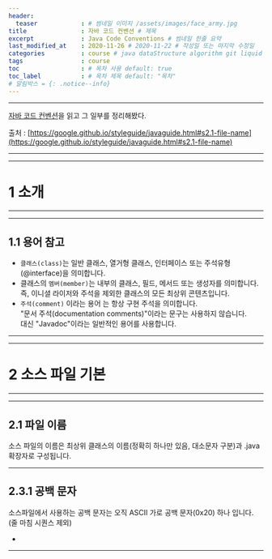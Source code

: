 ```yaml
---
header:
  teaser            : # 썸네일 이미지 /assets/images/face_army.jpg
title               : 자바 코드 컨벤션 # 제목
excerpt             : Java Code Conventions # 썸네일 한줄 요약
last_modified_at    : 2020-11-26 # 2020-11-22 # 작성일 또는 마지막 수정일
categories          : course # java dataStructure algorithm git liquid math course / workout journal
tags                : course
toc                 : # 목차 사용 default: true
toc_label           : # 목차 제목 default: "목차"
# 알림박스 = {: .notice--info}
---
```

---

[자바 코드 컨벤션](https://google.github.io/styleguide/javaguide.html#s2.1-file-name)을 읽고 그 일부를 정리해봤다.

출처 : [https://google.github.io/styleguide/javaguide.html#s2.1-file-name](https://google.github.io/styleguide/javaguide.html#s2.1-file-name)

---
---
# 1 소개
---
---

## 1.1 용어 참고

 * `클래스(class)`는 일반 클래스, 열거형 클래스, 인터페이스 또는 주석유형(@interface)을 의미합니다.  
 * 클래스의 `멤버(member)`는 내부의 클래스, 필드, 메서드 또는 생성자를 의미합니다.  
      즉, 이니셜 라이저와 주석을 제외한 클래스의 모든 최상위 콘텐츠입니다.  
 * `주석(comment)` 이라는 용어 는 항상 구현 주석을 의미합니다.  
      "문서 주석(documentation comments)"이라는 문구는 사용하지 않습니다.  
      대신 "Javadoc"이라는 일반적인 용어를 사용합니다.  

---
---
# 2 소스 파일 기본
---
---

## 2.1 파일 이름

소스 파일의 이름은 최상위 클래스의 이름(정확히 하나만 있음, 대소문자 구분)과 .java확장자로 구성됩니다.

---

## 2.3.1 공백 문자

소스파일에서 사용하는 공백 문자는 오직 ASCII 가로 공백 문자(0x20) 하나 입니다.  
(줄 마침 시퀀스 제외)  

 * 

---